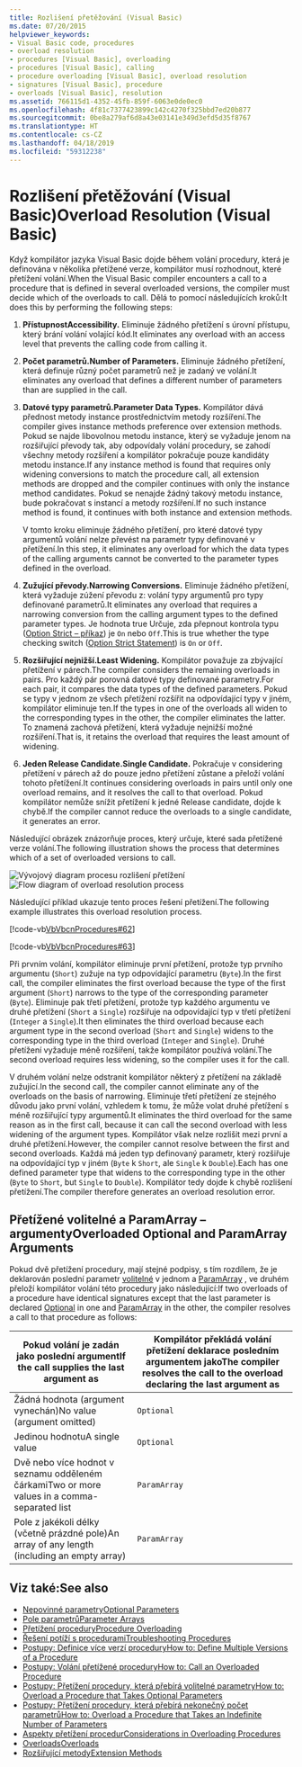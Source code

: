 ```yaml
---
title: Rozlišení přetěžování (Visual Basic)
ms.date: 07/20/2015
helpviewer_keywords:
- Visual Basic code, procedures
- overload resolution
- procedures [Visual Basic], overloading
- procedures [Visual Basic], calling
- procedure overloading [Visual Basic], overload resolution
- signatures [Visual Basic], procedure
- overloads [Visual Basic], resolution
ms.assetid: 766115d1-4352-45fb-859f-6063e0de0ec0
ms.openlocfilehash: 4f81c7377423899c142c4270f325bbd7ed20b877
ms.sourcegitcommit: 0be8a279af6d8a43e03141e349d3efd5d35f8767
ms.translationtype: HT
ms.contentlocale: cs-CZ
ms.lasthandoff: 04/18/2019
ms.locfileid: "59312238"
---
```

# <a name="overload-resolution-visual-basic"></a><span data-ttu-id="b3b5d-102">Rozlišení přetěžování (Visual Basic)</span><span class="sxs-lookup"><span data-stu-id="b3b5d-102">Overload Resolution (Visual Basic)</span></span>
<span data-ttu-id="b3b5d-103">Když kompilátor jazyka Visual Basic dojde během volání procedury, která je definována v několika přetížené verze, kompilátor musí rozhodnout, které přetížení volání.</span><span class="sxs-lookup"><span data-stu-id="b3b5d-103">When the Visual Basic compiler encounters a call to a procedure that is defined in several overloaded versions, the compiler must decide which of the overloads to call.</span></span> <span data-ttu-id="b3b5d-104">Dělá to pomocí následujících kroků:</span><span class="sxs-lookup"><span data-stu-id="b3b5d-104">It does this by performing the following steps:</span></span>  
  
1. <span data-ttu-id="b3b5d-105">**Přístupnost**</span><span class="sxs-lookup"><span data-stu-id="b3b5d-105">**Accessibility.**</span></span> <span data-ttu-id="b3b5d-106">Eliminuje žádného přetížení s úrovní přístupu, který brání volání volající kód.</span><span class="sxs-lookup"><span data-stu-id="b3b5d-106">It eliminates any overload with an access level that prevents the calling code from calling it.</span></span>  
  
2. <span data-ttu-id="b3b5d-107">**Počet parametrů.**</span><span class="sxs-lookup"><span data-stu-id="b3b5d-107">**Number of Parameters.**</span></span> <span data-ttu-id="b3b5d-108">Eliminuje žádného přetížení, která definuje různý počet parametrů než je zadaný ve volání.</span><span class="sxs-lookup"><span data-stu-id="b3b5d-108">It eliminates any overload that defines a different number of parameters than are supplied in the call.</span></span>  
  
3. <span data-ttu-id="b3b5d-109">**Datové typy parametrů.**</span><span class="sxs-lookup"><span data-stu-id="b3b5d-109">**Parameter Data Types.**</span></span> <span data-ttu-id="b3b5d-110">Kompilátor dává přednost metody instance prostřednictvím metody rozšíření.</span><span class="sxs-lookup"><span data-stu-id="b3b5d-110">The compiler gives instance methods preference over extension methods.</span></span> <span data-ttu-id="b3b5d-111">Pokud se najde libovolnou metodu instance, který se vyžaduje jenom na rozšiřující převody tak, aby odpovídaly volání procedury, se zahodí všechny metody rozšíření a kompilátor pokračuje pouze kandidáty metodu instance.</span><span class="sxs-lookup"><span data-stu-id="b3b5d-111">If any instance method is found that requires only widening conversions to match the procedure call, all extension methods are dropped and the compiler continues with only the instance method candidates.</span></span> <span data-ttu-id="b3b5d-112">Pokud se nenajde žádný takový metodu instance, bude pokračovat s instancí a metody rozšíření.</span><span class="sxs-lookup"><span data-stu-id="b3b5d-112">If no such instance method is found, it continues with both instance and extension methods.</span></span>  
  
     <span data-ttu-id="b3b5d-113">V tomto kroku eliminuje žádného přetížení, pro které datové typy argumentů volání nelze převést na parametr typy definované v přetížení.</span><span class="sxs-lookup"><span data-stu-id="b3b5d-113">In this step, it eliminates any overload for which the data types of the calling arguments cannot be converted to the parameter types defined in the overload.</span></span>  
  
4. <span data-ttu-id="b3b5d-114">**Zužující převody.**</span><span class="sxs-lookup"><span data-stu-id="b3b5d-114">**Narrowing Conversions.**</span></span> <span data-ttu-id="b3b5d-115">Eliminuje žádného přetížení, která vyžaduje zúžení převodu z: volání typy argumentů pro typy definované parametrů.</span><span class="sxs-lookup"><span data-stu-id="b3b5d-115">It eliminates any overload that requires a narrowing conversion from the calling argument types to the defined parameter types.</span></span> <span data-ttu-id="b3b5d-116">Je hodnota true Určuje, zda přepnout kontrola typu ([Option Strict – příkaz](../../../../visual-basic/language-reference/statements/option-strict-statement.md)) je `On` nebo `Off`.</span><span class="sxs-lookup"><span data-stu-id="b3b5d-116">This is true whether the type checking switch ([Option Strict Statement](../../../../visual-basic/language-reference/statements/option-strict-statement.md)) is `On` or `Off`.</span></span>  
  
5. <span data-ttu-id="b3b5d-117">**Rozšiřující nejnižší.**</span><span class="sxs-lookup"><span data-stu-id="b3b5d-117">**Least Widening.**</span></span> <span data-ttu-id="b3b5d-118">Kompilátor považuje za zbývající přetížení v párech.</span><span class="sxs-lookup"><span data-stu-id="b3b5d-118">The compiler considers the remaining overloads in pairs.</span></span> <span data-ttu-id="b3b5d-119">Pro každý pár porovná datové typy definované parametry.</span><span class="sxs-lookup"><span data-stu-id="b3b5d-119">For each pair, it compares the data types of the defined parameters.</span></span> <span data-ttu-id="b3b5d-120">Pokud se typy v jednom ze všech přetížení rozšířit na odpovídající typy v jiném, kompilátor eliminuje ten.</span><span class="sxs-lookup"><span data-stu-id="b3b5d-120">If the types in one of the overloads all widen to the corresponding types in the other, the compiler eliminates the latter.</span></span> <span data-ttu-id="b3b5d-121">To znamená zachová přetížení, která vyžaduje nejnižší možné rozšíření.</span><span class="sxs-lookup"><span data-stu-id="b3b5d-121">That is, it retains the overload that requires the least amount of widening.</span></span>  
  
6. <span data-ttu-id="b3b5d-122">**Jeden Release Candidate.**</span><span class="sxs-lookup"><span data-stu-id="b3b5d-122">**Single Candidate.**</span></span> <span data-ttu-id="b3b5d-123">Pokračuje v considering přetížení v párech až do pouze jedno přetížení zůstane a přeloží volání tohoto přetížení.</span><span class="sxs-lookup"><span data-stu-id="b3b5d-123">It continues considering overloads in pairs until only one overload remains, and it resolves the call to that overload.</span></span> <span data-ttu-id="b3b5d-124">Pokud kompilátor nemůže snížit přetížení k jedné Release candidate, dojde k chybě.</span><span class="sxs-lookup"><span data-stu-id="b3b5d-124">If the compiler cannot reduce the overloads to a single candidate, it generates an error.</span></span>  
  
 <span data-ttu-id="b3b5d-125">Následující obrázek znázorňuje proces, který určuje, které sada přetížené verze volání.</span><span class="sxs-lookup"><span data-stu-id="b3b5d-125">The following illustration shows the process that determines which of a set of overloaded versions to call.</span></span>  
  
 <span data-ttu-id="b3b5d-126">![Vývojový diagram procesu rozlišení přetížení](./media/overload-resolution/determine-overloaded-version.gif "řešení mezi přetížené verze")</span><span class="sxs-lookup"><span data-stu-id="b3b5d-126">![Flow diagram of overload resolution process](./media/overload-resolution/determine-overloaded-version.gif "Resolving among overloaded versions")</span></span>    
  
 <span data-ttu-id="b3b5d-127">Následující příklad ukazuje tento proces řešení přetížení.</span><span class="sxs-lookup"><span data-stu-id="b3b5d-127">The following example illustrates this overload resolution process.</span></span>  
  
 [!code-vb[VbVbcnProcedures#62](~/samples/snippets/visualbasic/VS_Snippets_VBCSharp/VbVbcnProcedures/VB/Class1.vb#62)]  
  
 [!code-vb[VbVbcnProcedures#63](~/samples/snippets/visualbasic/VS_Snippets_VBCSharp/VbVbcnProcedures/VB/Class1.vb#63)]  
  
 <span data-ttu-id="b3b5d-128">Při prvním volání, kompilátor eliminuje první přetížení, protože typ prvního argumentu (`Short`) zužuje na typ odpovídající parametru (`Byte`).</span><span class="sxs-lookup"><span data-stu-id="b3b5d-128">In the first call, the compiler eliminates the first overload because the type of the first argument (`Short`) narrows to the type of the corresponding parameter (`Byte`).</span></span> <span data-ttu-id="b3b5d-129">Eliminuje pak třetí přetížení, protože typ každého argumentu ve druhé přetížení (`Short` a `Single`) rozšiřuje na odpovídající typ v třetí přetížení (`Integer` a `Single`).</span><span class="sxs-lookup"><span data-stu-id="b3b5d-129">It then eliminates the third overload because each argument type in the second overload (`Short` and `Single`) widens to the corresponding type in the third overload (`Integer` and `Single`).</span></span> <span data-ttu-id="b3b5d-130">Druhé přetížení vyžaduje méně rozšíření, takže kompilátor používá volání.</span><span class="sxs-lookup"><span data-stu-id="b3b5d-130">The second overload requires less widening, so the compiler uses it for the call.</span></span>  
  
 <span data-ttu-id="b3b5d-131">V druhém volání nelze odstranit kompilátor některý z přetížení na základě zužující.</span><span class="sxs-lookup"><span data-stu-id="b3b5d-131">In the second call, the compiler cannot eliminate any of the overloads on the basis of narrowing.</span></span> <span data-ttu-id="b3b5d-132">Eliminuje třetí přetížení ze stejného důvodu jako první volání, vzhledem k tomu, že může volat druhé přetížení s méně rozšiřující typy argumentů.</span><span class="sxs-lookup"><span data-stu-id="b3b5d-132">It eliminates the third overload for the same reason as in the first call, because it can call the second overload with less widening of the argument types.</span></span> <span data-ttu-id="b3b5d-133">Kompilátor však nelze rozlišit mezi první a druhé přetížení.</span><span class="sxs-lookup"><span data-stu-id="b3b5d-133">However, the compiler cannot resolve between the first and second overloads.</span></span> <span data-ttu-id="b3b5d-134">Každá má jeden typ definovaný parametr, který rozšiřuje na odpovídající typ v jiném (`Byte` k `Short`, ale `Single` k `Double`).</span><span class="sxs-lookup"><span data-stu-id="b3b5d-134">Each has one defined parameter type that widens to the corresponding type in the other (`Byte` to `Short`, but `Single` to `Double`).</span></span> <span data-ttu-id="b3b5d-135">Kompilátor tedy dojde k chybě rozlišení přetížení.</span><span class="sxs-lookup"><span data-stu-id="b3b5d-135">The compiler therefore generates an overload resolution error.</span></span>  
  
## <a name="overloaded-optional-and-paramarray-arguments"></a><span data-ttu-id="b3b5d-136">Přetížené volitelné a ParamArray – argumenty</span><span class="sxs-lookup"><span data-stu-id="b3b5d-136">Overloaded Optional and ParamArray Arguments</span></span>  
 <span data-ttu-id="b3b5d-137">Pokud dvě přetížení procedury, mají stejné podpisy, s tím rozdílem, že je deklarován poslední parametr [volitelné](../../../../visual-basic/language-reference/modifiers/optional.md) v jednom a [ParamArray](../../../../visual-basic/language-reference/modifiers/paramarray.md) , ve druhém přeloží kompilátor volání této procedury jako následující:</span><span class="sxs-lookup"><span data-stu-id="b3b5d-137">If two overloads of a procedure have identical signatures except that the last parameter is declared [Optional](../../../../visual-basic/language-reference/modifiers/optional.md) in one and [ParamArray](../../../../visual-basic/language-reference/modifiers/paramarray.md) in the other, the compiler resolves a call to that procedure as follows:</span></span>  
  
|<span data-ttu-id="b3b5d-138">Pokud volání je zadán jako poslední argument</span><span class="sxs-lookup"><span data-stu-id="b3b5d-138">If the call supplies the last argument as</span></span>|<span data-ttu-id="b3b5d-139">Kompilátor překládá volání přetížení deklarace posledním argumentem jako</span><span class="sxs-lookup"><span data-stu-id="b3b5d-139">The compiler resolves the call to the overload declaring the last argument as</span></span>|  
|---|---|  
|<span data-ttu-id="b3b5d-140">Žádná hodnota (argument vynechán)</span><span class="sxs-lookup"><span data-stu-id="b3b5d-140">No value (argument omitted)</span></span>|`Optional`|  
|<span data-ttu-id="b3b5d-141">Jedinou hodnotu</span><span class="sxs-lookup"><span data-stu-id="b3b5d-141">A single value</span></span>|`Optional`|  
|<span data-ttu-id="b3b5d-142">Dvě nebo více hodnot v seznamu odděleném čárkami</span><span class="sxs-lookup"><span data-stu-id="b3b5d-142">Two or more values in a comma-separated list</span></span>|`ParamArray`|  
|<span data-ttu-id="b3b5d-143">Pole z jakékoli délky (včetně prázdné pole)</span><span class="sxs-lookup"><span data-stu-id="b3b5d-143">An array of any length (including an empty array)</span></span>|`ParamArray`|  
  
## <a name="see-also"></a><span data-ttu-id="b3b5d-144">Viz také:</span><span class="sxs-lookup"><span data-stu-id="b3b5d-144">See also</span></span>

- [<span data-ttu-id="b3b5d-145">Nepovinné parametry</span><span class="sxs-lookup"><span data-stu-id="b3b5d-145">Optional Parameters</span></span>](./optional-parameters.md)
- [<span data-ttu-id="b3b5d-146">Pole parametrů</span><span class="sxs-lookup"><span data-stu-id="b3b5d-146">Parameter Arrays</span></span>](./parameter-arrays.md)
- [<span data-ttu-id="b3b5d-147">Přetížení procedury</span><span class="sxs-lookup"><span data-stu-id="b3b5d-147">Procedure Overloading</span></span>](./procedure-overloading.md)
- [<span data-ttu-id="b3b5d-148">Řešení potíží s procedurami</span><span class="sxs-lookup"><span data-stu-id="b3b5d-148">Troubleshooting Procedures</span></span>](./troubleshooting-procedures.md)
- [<span data-ttu-id="b3b5d-149">Postupy: Definice více verzí procedury</span><span class="sxs-lookup"><span data-stu-id="b3b5d-149">How to: Define Multiple Versions of a Procedure</span></span>](./how-to-define-multiple-versions-of-a-procedure.md)
- [<span data-ttu-id="b3b5d-150">Postupy: Volání přetížené procedury</span><span class="sxs-lookup"><span data-stu-id="b3b5d-150">How to: Call an Overloaded Procedure</span></span>](./how-to-call-an-overloaded-procedure.md)
- [<span data-ttu-id="b3b5d-151">Postupy: Přetížení procedury, která přebírá volitelné parametry</span><span class="sxs-lookup"><span data-stu-id="b3b5d-151">How to: Overload a Procedure that Takes Optional Parameters</span></span>](./how-to-overload-a-procedure-that-takes-optional-parameters.md)
- [<span data-ttu-id="b3b5d-152">Postupy: Přetížení procedury, která přebírá nekonečný počet parametrů</span><span class="sxs-lookup"><span data-stu-id="b3b5d-152">How to: Overload a Procedure that Takes an Indefinite Number of Parameters</span></span>](./how-to-overload-a-procedure-that-takes-an-indefinite-number-of-parameters.md)
- [<span data-ttu-id="b3b5d-153">Aspekty přetížení procedur</span><span class="sxs-lookup"><span data-stu-id="b3b5d-153">Considerations in Overloading Procedures</span></span>](./considerations-in-overloading-procedures.md)
- [<span data-ttu-id="b3b5d-154">Overloads</span><span class="sxs-lookup"><span data-stu-id="b3b5d-154">Overloads</span></span>](../../../../visual-basic/language-reference/modifiers/overloads.md)
- [<span data-ttu-id="b3b5d-155">Rozšiřující metody</span><span class="sxs-lookup"><span data-stu-id="b3b5d-155">Extension Methods</span></span>](./extension-methods.md)
